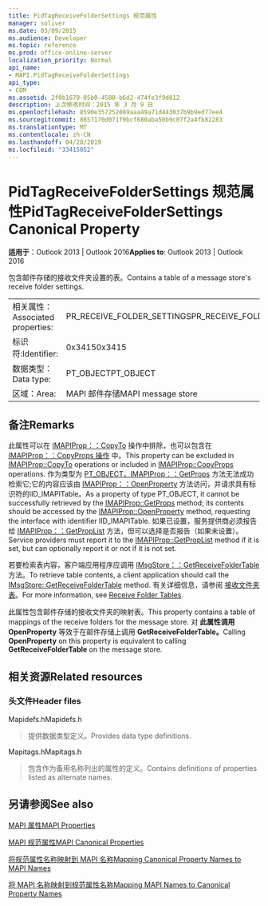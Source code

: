 ```yaml
---
title: PidTagReceiveFolderSettings 规范属性
manager: soliver
ms.date: 03/09/2015
ms.audience: Developer
ms.topic: reference
ms.prod: office-online-server
localization_priority: Normal
api_name:
- MAPI.PidTagReceiveFolderSettings
api_type:
- COM
ms.assetid: 2f0b1679-05b0-4580-b6d2-474fe3f9d012
description: 上次修改时间：2015 年 3 月 9 日
ms.openlocfilehash: 8590e357252089aaa49a71d443037b9b9ed77ee4
ms.sourcegitcommit: 8657170d071f9bcf680aba50b9c07f2a4fb82283
ms.translationtype: MT
ms.contentlocale: zh-CN
ms.lasthandoff: 04/28/2019
ms.locfileid: "33415052"
---
```

# <a name="pidtagreceivefoldersettings-canonical-property"></a><span data-ttu-id="694ec-103">PidTagReceiveFolderSettings 规范属性</span><span class="sxs-lookup"><span data-stu-id="694ec-103">PidTagReceiveFolderSettings Canonical Property</span></span>

  
  
<span data-ttu-id="694ec-104">**适用于**：Outlook 2013 | Outlook 2016</span><span class="sxs-lookup"><span data-stu-id="694ec-104">**Applies to**: Outlook 2013 | Outlook 2016</span></span> 
  
<span data-ttu-id="694ec-105">包含邮件存储的接收文件夹设置的表。</span><span class="sxs-lookup"><span data-stu-id="694ec-105">Contains a table of a message store's receive folder settings.</span></span>
  
|||
|:-----|:-----|
|<span data-ttu-id="694ec-106">相关属性：</span><span class="sxs-lookup"><span data-stu-id="694ec-106">Associated properties:</span></span>  <br/> |<span data-ttu-id="694ec-107">PR_RECEIVE_FOLDER_SETTINGS</span><span class="sxs-lookup"><span data-stu-id="694ec-107">PR_RECEIVE_FOLDER_SETTINGS</span></span>  <br/> |
|<span data-ttu-id="694ec-108">标识符:</span><span class="sxs-lookup"><span data-stu-id="694ec-108">Identifier:</span></span>  <br/> |<span data-ttu-id="694ec-109">0x3415</span><span class="sxs-lookup"><span data-stu-id="694ec-109">0x3415</span></span>  <br/> |
|<span data-ttu-id="694ec-110">数据类型：</span><span class="sxs-lookup"><span data-stu-id="694ec-110">Data type:</span></span>  <br/> |<span data-ttu-id="694ec-111">PT_OBJECT</span><span class="sxs-lookup"><span data-stu-id="694ec-111">PT_OBJECT</span></span>  <br/> |
|<span data-ttu-id="694ec-112">区域：</span><span class="sxs-lookup"><span data-stu-id="694ec-112">Area:</span></span>  <br/> |<span data-ttu-id="694ec-113">MAPI 邮件存储</span><span class="sxs-lookup"><span data-stu-id="694ec-113">MAPI message store</span></span>  <br/> |
   
## <a name="remarks"></a><span data-ttu-id="694ec-114">备注</span><span class="sxs-lookup"><span data-stu-id="694ec-114">Remarks</span></span>

<span data-ttu-id="694ec-115">此属性可以在 [IMAPIProp：：CopyTo](imapiprop-copyto.md) 操作中排除，也可以包含在 [IMAPIProp：：CopyProps 操作](imapiprop-copyprops.md) 中。</span><span class="sxs-lookup"><span data-stu-id="694ec-115">This property can be excluded in [IMAPIProp::CopyTo](imapiprop-copyto.md) operations or included in [IMAPIProp::CopyProps](imapiprop-copyprops.md) operations.</span></span> <span data-ttu-id="694ec-116">作为类型为 [PT_OBJECT，IMAPIProp：：GetProps](imapiprop-getprops.md) 方法无法成功检索它;它的内容应该由 [IMAPIProp：：OpenProperty](imapiprop-openproperty.md) 方法访问，并请求具有标识符的IID_IMAPITable。</span><span class="sxs-lookup"><span data-stu-id="694ec-116">As a property of type PT_OBJECT, it cannot be successfully retrieved by the [IMAPIProp::GetProps](imapiprop-getprops.md) method; its contents should be accessed by the [IMAPIProp::OpenProperty](imapiprop-openproperty.md) method, requesting the interface with identifier IID_IMAPITable.</span></span> <span data-ttu-id="694ec-117">如果已设置，服务提供商必须报告给 [IMAPIProp：：GetPropList](imapiprop-getproplist.md) 方法，但可以选择是否报告（如果未设置）。</span><span class="sxs-lookup"><span data-stu-id="694ec-117">Service providers must report it to the [IMAPIProp::GetPropList](imapiprop-getproplist.md) method if it is set, but can optionally report it or not if it is not set.</span></span> 
  
<span data-ttu-id="694ec-118">若要检索表内容，客户端应用程序应调用 [IMsgStore：：GetReceiveFolderTable](imsgstore-getreceivefoldertable.md) 方法。</span><span class="sxs-lookup"><span data-stu-id="694ec-118">To retrieve table contents, a client application should call the [IMsgStore::GetReceiveFolderTable](imsgstore-getreceivefoldertable.md) method.</span></span> <span data-ttu-id="694ec-119">有关详细信息，请参阅 [接收文件夹表](receive-folder-tables.md)。</span><span class="sxs-lookup"><span data-stu-id="694ec-119">For more information, see [Receive Folder Tables](receive-folder-tables.md).</span></span>
  
<span data-ttu-id="694ec-120">此属性包含邮件存储的接收文件夹的映射表。</span><span class="sxs-lookup"><span data-stu-id="694ec-120">This property contains a table of mappings of the receive folders for the message store.</span></span> <span data-ttu-id="694ec-121">对 **此属性调用 OpenProperty** 等效于在邮件存储上调用 **GetReceiveFolderTable。**</span><span class="sxs-lookup"><span data-stu-id="694ec-121">Calling **OpenProperty** on this property is equivalent to calling **GetReceiveFolderTable** on the message store.</span></span> 
  
## <a name="related-resources"></a><span data-ttu-id="694ec-122">相关资源</span><span class="sxs-lookup"><span data-stu-id="694ec-122">Related resources</span></span>

### <a name="header-files"></a><span data-ttu-id="694ec-123">头文件</span><span class="sxs-lookup"><span data-stu-id="694ec-123">Header files</span></span>

<span data-ttu-id="694ec-124">Mapidefs.h</span><span class="sxs-lookup"><span data-stu-id="694ec-124">Mapidefs.h</span></span>
  
> <span data-ttu-id="694ec-125">提供数据类型定义。</span><span class="sxs-lookup"><span data-stu-id="694ec-125">Provides data type definitions.</span></span>
    
<span data-ttu-id="694ec-126">Mapitags.h</span><span class="sxs-lookup"><span data-stu-id="694ec-126">Mapitags.h</span></span>
  
> <span data-ttu-id="694ec-127">包含作为备用名称列出的属性的定义。</span><span class="sxs-lookup"><span data-stu-id="694ec-127">Contains definitions of properties listed as alternate names.</span></span>
    
## <a name="see-also"></a><span data-ttu-id="694ec-128">另请参阅</span><span class="sxs-lookup"><span data-stu-id="694ec-128">See also</span></span>



[<span data-ttu-id="694ec-129">MAPI 属性</span><span class="sxs-lookup"><span data-stu-id="694ec-129">MAPI Properties</span></span>](mapi-properties.md)
  
[<span data-ttu-id="694ec-130">MAPI 规范属性</span><span class="sxs-lookup"><span data-stu-id="694ec-130">MAPI Canonical Properties</span></span>](mapi-canonical-properties.md)
  
[<span data-ttu-id="694ec-131">将规范属性名称映射到 MAPI 名称</span><span class="sxs-lookup"><span data-stu-id="694ec-131">Mapping Canonical Property Names to MAPI Names</span></span>](mapping-canonical-property-names-to-mapi-names.md)
  
[<span data-ttu-id="694ec-132">将 MAPI 名称映射到规范属性名称</span><span class="sxs-lookup"><span data-stu-id="694ec-132">Mapping MAPI Names to Canonical Property Names</span></span>](mapping-mapi-names-to-canonical-property-names.md)


